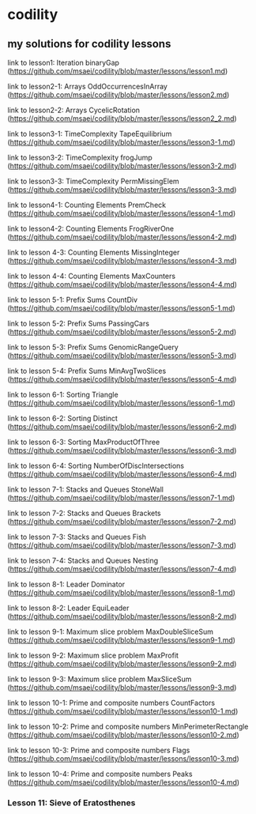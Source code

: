 # codility
## my solutions for codility lessons
link to lesson1: Iteration binaryGap (https://github.com/msaei/codility/blob/master/lessons/lesson1.md)

link to lesson2-1: Arrays OddOccurrencesInArray (https://github.com/msaei/codility/blob/master/lessons/lesson2.md)

link to lesson2-2: Arrays CycelicRotation (https://github.com/msaei/codility/blob/master/lessons/lesson2_2.md)

link to lesson3-1: TimeComplexity TapeEquilibrium (https://github.com/msaei/codility/blob/master/lessons/lesson3-1.md)

link to lesson3-2: TimeComplexity frogJump (https://github.com/msaei/codility/blob/master/lessons/lesson3-2.md)

link to lesson3-3: TimeComplexity PermMissingElem (https://github.com/msaei/codility/blob/master/lessons/lesson3-3.md)

link to lesson4-1: Counting Elements PremCheck (https://github.com/msaei/codility/blob/master/lessons/lesson4-1.md)

link to lesson4-2: Counting Elements FrogRiverOne (https://github.com/msaei/codility/blob/master/lessons/lesson4-2.md)

link to lesson 4-3: Counting Elements MissingInteger (https://github.com/msaei/codility/blob/master/lessons/lesson4-3.md)

link to lesson 4-4: Counting Elements MaxCounters (https://github.com/msaei/codility/blob/master/lessons/lesson4-4.md)

link to lesson 5-1: Prefix Sums CountDiv (https://github.com/msaei/codility/blob/master/lessons/lesson5-1.md)

link to lesson 5-2: Prefix Sums PassingCars (https://github.com/msaei/codility/blob/master/lessons/lesson5-2.md)

link to lesson 5-3: Prefix Sums GenomicRangeQuery (https://github.com/msaei/codility/blob/master/lessons/lesson5-3.md)

link to lesson 5-4: Prefix Sums MinAvgTwoSlices (https://github.com/msaei/codility/blob/master/lessons/lesson5-4.md)

link to lesson 6-1: Sorting Triangle (https://github.com/msaei/codility/blob/master/lessons/lesson6-1.md)

link to lesson 6-2: Sorting Distinct (https://github.com/msaei/codility/blob/master/lessons/lesson6-2.md)

link to lesson 6-3: Sorting MaxProductOfThree (https://github.com/msaei/codility/blob/master/lessons/lesson6-3.md)

link to lesson 6-4: Sorting NumberOfDiscIntersections (https://github.com/msaei/codility/blob/master/lessons/lesson6-4.md)

link to lesson 7-1: Stacks and Queues StoneWall (https://github.com/msaei/codility/blob/master/lessons/lesson7-1.md)

link to lesson 7-2: Stacks and Queues Brackets (https://github.com/msaei/codility/blob/master/lessons/lesson7-2.md)

link to lesson 7-3: Stacks and Queues Fish (https://github.com/msaei/codility/blob/master/lessons/lesson7-3.md)

link to lesson 7-4: Stacks and Queues Nesting (https://github.com/msaei/codility/blob/master/lessons/lesson7-4.md)

link to lesson 8-1: Leader Dominator (https://github.com/msaei/codility/blob/master/lessons/lesson8-1.md)

link to lesson 8-2: Leader EquiLeader (https://github.com/msaei/codility/blob/master/lessons/lesson8-2.md)

link to lesson 9-1: Maximum slice problem MaxDoubleSliceSum (https://github.com/msaei/codility/blob/master/lessons/lesson9-1.md)

link to lesson 9-2: Maximum slice problem MaxProfit (https://github.com/msaei/codility/blob/master/lessons/lesson9-2.md)

link to lesson 9-3: Maximum slice problem MaxSliceSum (https://github.com/msaei/codility/blob/master/lessons/lesson9-3.md)

link to lesson 10-1: Prime and composite numbers CountFactors (https://github.com/msaei/codility/blob/master/lessons/lesson10-1.md)

link to lesson 10-2: Prime and composite numbers  MinPerimeterRectangle (https://github.com/msaei/codility/blob/master/lessons/lesson10-2.md)

link to lesson 10-3: Prime and composite numbers Flags (https://github.com/msaei/codility/blob/master/lessons/lesson10-3.md)

link to lesson 10-4: Prime and composite numbers Peaks (https://github.com/msaei/codility/blob/master/lessons/lesson10-4.md)

### Lesson 11: Sieve of Eratosthenes
